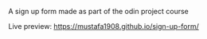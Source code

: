 A sign up form made as part of the odin project course

Live preview: https://mustafa1908.github.io/sign-up-form/
